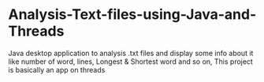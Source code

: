 # Analysis-Text-files-using-Java-and-Threads
Java desktop application to analysis .txt files and display some info about it like number of word, lines, Longest &
Shortest word and so on, This project is basically an app on threads
